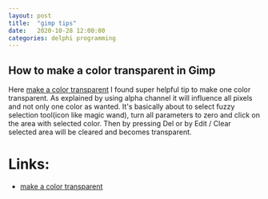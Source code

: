 ```yaml
---
layout: post
title:  "gimp tips"
date:   2020-10-28 12:00:00
categories: delphi programming
---
```


## How to make a color transparent in Gimp

Here [make a color transparent] I found super helpful tip to make one color transparent. As explained by using alpha channel it will influence all pixels and not only one color as wanted. It's basically about to select fuzzy selection tool(icon like magic wand), turn all parameters to zero and click on the area with selected color. Then by pressing Del or by Edit / Clear selected area will be cleared and becomes transparent.


# Links:

* [make a color transparent]


[make a color transparent]:https://alvinalexander.com/design/how-to-make-color-transparent-in-gimp-without-bleeding/